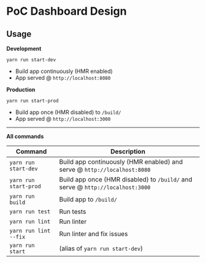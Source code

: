 # PoC Dashboard Design

## Usage

**Development**

`yarn run start-dev`

- Build app continuously (HMR enabled)
- App served @ `http://localhost:8080`

**Production**

`yarn run start-prod`

- Build app once (HMR disabled) to `/build/`
- App served @ `http://localhost:3000`

---

**All commands**

| Command               | Description                                                                    |
| --------------------- | ------------------------------------------------------------------------------ |
| `yarn run start-dev`  | Build app continuously (HMR enabled) and serve @ `http://localhost:8080`       |
| `yarn run start-prod` | Build app once (HMR disabled) to `/build/` and serve @ `http://localhost:3000` |
| `yarn run build`      | Build app to `/build/`                                                         |
| `yarn run test`       | Run tests                                                                      |
| `yarn run lint`       | Run linter                                                                     |
| `yarn run lint --fix` | Run linter and fix issues                                                      |
| `yarn run start`      | (alias of `yarn run start-dev`)                                                |

